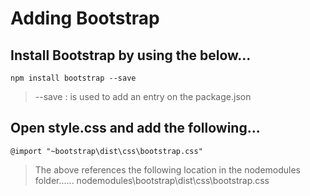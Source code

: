 # Adding Bootstrap

## Install Bootstrap by using the below...

`npm install bootstrap --save`

> --save : is used to add an entry on the package.json

## Open style.css and add the following...
`@import "~bootstrap\dist\css\bootstrap.css"`

> The above references the following location in the nodemodules folder......
nodemodules\bootstrap\dist\css\bootstrap.css
